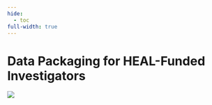 ```yaml
---
hide:
  - toc
full-width: true
---
```


# Data Packaging for HEAL-Funded Investigators

  ![](process.drawio)
  
